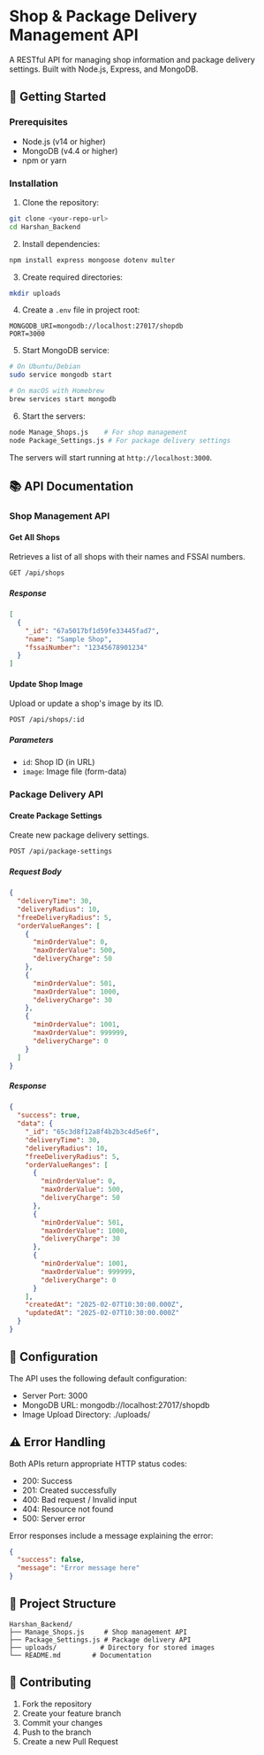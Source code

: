 # Shop & Package Delivery Management API

A RESTful API for managing shop information and package delivery settings. Built with Node.js, Express, and MongoDB.

## 🚀 Getting Started

### Prerequisites

- Node.js (v14 or higher)
- MongoDB (v4.4 or higher)
- npm or yarn

### Installation

1. Clone the repository:
```bash
git clone <your-repo-url>
cd Harshan_Backend
```

2. Install dependencies:
```bash
npm install express mongoose dotenv multer
```

3. Create required directories:
```bash
mkdir uploads
```

4. Create a `.env` file in project root:
```env
MONGODB_URI=mongodb://localhost:27017/shopdb
PORT=3000
```

5. Start MongoDB service:
```bash
# On Ubuntu/Debian
sudo service mongodb start

# On macOS with Homebrew
brew services start mongodb
```

6. Start the servers:
```bash
node Manage_Shops.js    # For shop management
node Package_Settings.js # For package delivery settings
```

The servers will start running at `http://localhost:3000`.

## 📚 API Documentation

### Shop Management API

#### Get All Shops
Retrieves a list of all shops with their names and FSSAI numbers.

```bash
GET /api/shops
```

##### Response
```json
[
  {
    "_id": "67a5017bf1d59fe33445fad7",
    "name": "Sample Shop",
    "fssaiNumber": "12345678901234"
  }
]
```

#### Update Shop Image
Upload or update a shop's image by its ID.

```bash
POST /api/shops/:id
```

##### Parameters
- `id`: Shop ID (in URL)
- `image`: Image file (form-data)

### Package Delivery API

#### Create Package Settings
Create new package delivery settings.

```bash
POST /api/package-settings
```

##### Request Body
```json
{
  "deliveryTime": 30,
  "deliveryRadius": 10,
  "freeDeliveryRadius": 5,
  "orderValueRanges": [
    {
      "minOrderValue": 0,
      "maxOrderValue": 500,
      "deliveryCharge": 50
    },
    {
      "minOrderValue": 501,
      "maxOrderValue": 1000,
      "deliveryCharge": 30
    },
    {
      "minOrderValue": 1001,
      "maxOrderValue": 999999,
      "deliveryCharge": 0
    }
  ]
}
```

##### Response
```json
{
  "success": true,
  "data": {
    "_id": "65c3d8f12a8f4b2b3c4d5e6f",
    "deliveryTime": 30,
    "deliveryRadius": 10,
    "freeDeliveryRadius": 5,
    "orderValueRanges": [
      {
        "minOrderValue": 0,
        "maxOrderValue": 500,
        "deliveryCharge": 50
      },
      {
        "minOrderValue": 501,
        "maxOrderValue": 1000,
        "deliveryCharge": 30
      },
      {
        "minOrderValue": 1001,
        "maxOrderValue": 999999,
        "deliveryCharge": 0
      }
    ],
    "createdAt": "2025-02-07T10:30:00.000Z",
    "updatedAt": "2025-02-07T10:30:00.000Z"
  }
}
```





## 🔧 Configuration

The API uses the following default configuration:
- Server Port: 3000
- MongoDB URL: mongodb://localhost:27017/shopdb
- Image Upload Directory: ./uploads/

## ⚠️ Error Handling

Both APIs return appropriate HTTP status codes:
- 200: Success
- 201: Created successfully
- 400: Bad request / Invalid input
- 404: Resource not found
- 500: Server error

Error responses include a message explaining the error:
```json
{
  "success": false,
  "message": "Error message here"
}
```

## 📁 Project Structure
```
Harshan_Backend/
├── Manage_Shops.js     # Shop management API
├── Package_Settings.js # Package delivery API
├── uploads/           # Directory for stored images
└── README.md        # Documentation
```

## 🤝 Contributing

1. Fork the repository
2. Create your feature branch
3. Commit your changes
4. Push to the branch
5. Create a new Pull Request
